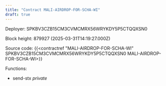 ```yaml
---
title: "Contract MALI-AIRDROP-FOR-SCHA-WI"
draft: true
---
```

Deployer: SPKBV3CZB15CM3CVMCMRX56WRYKDY5P5CTQQXSN0


 



Block height: 879927 (2025-03-31T14:19:27.000Z)

Source code: {{<contractref "MALI-AIRDROP-FOR-SCHA-WI" SPKBV3CZB15CM3CVMCMRX56WRYKDY5P5CTQQXSN0 MALI-AIRDROP-FOR-SCHA-WI>}}

Functions:

* send-stx _private_
